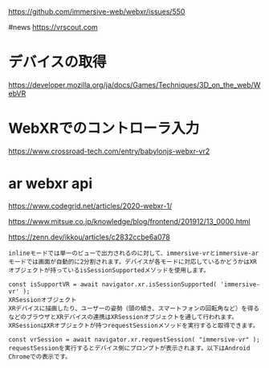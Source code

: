 https://github.com/immersive-web/webxr/issues/550


#news
https://vrscout.com

# デバイスの取得
https://developer.mozilla.org/ja/docs/Games/Techniques/3D_on_the_web/WebVR


# WebXRでのコントローラ入力
https://www.crossroad-tech.com/entry/babylonjs-webxr-vr2

# ar webxr api
https://www.codegrid.net/articles/2020-webxr-1/

https://www.mitsue.co.jp/knowledge/blog/frontend/201912/13_0000.html

https://zenn.dev/ikkou/articles/c2832ccbe6a078

```
inlineモードでは単一のビューで出力されるのに対して、immersive-vrとimmersive-arモードでは画面が自動的に2分割されます。デバイスが各モードに対応しているかどうかはXRオブジェクトが持っているisSessionSupportedメソッドを使用します。

const isSupportVR = await navigator.xr.isSessionSupported( 'immersive-vr' );
XRSessionオブジェクト
XRデバイスに描画したり、ユーザーの姿勢（頭の傾き、スマートフォンの回転角など）を得るなどのブラウザとXRデバイスの連携はXRSessionオブジェクトを通して行われます。XRSessionはXRオブジェクトが持つrequestSessionメソッドを実行すると取得できます。

const vrSession = await navigator.xr.requestSession( "immersive-vr" );
requestSessionを実行するとデバイス側にプロンプトが表示されます。以下はAndroid Chromeでの表示です。


```
